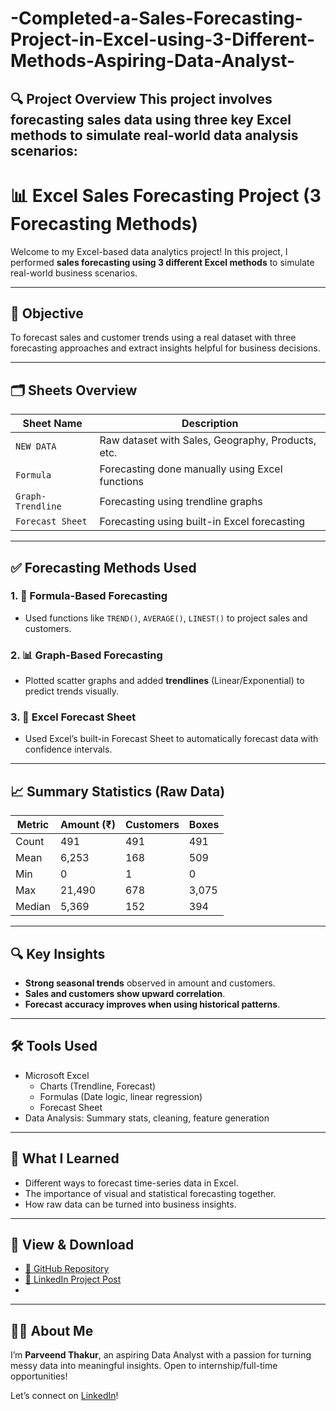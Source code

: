 # -Completed-a-Sales-Forecasting-Project-in-Excel-using-3-Different-Methods-Aspiring-Data-Analyst-
## 🔍 Project Overview This project involves forecasting sales data using three key Excel methods to simulate real-world data analysis scenarios:


# 📊 Excel Sales Forecasting Project (3 Forecasting Methods)

Welcome to my Excel-based data analytics project! In this project, I performed **sales forecasting using 3 different Excel methods** to simulate real-world business scenarios.

---

## 🧠 Objective

To forecast sales and customer trends using a real dataset with three forecasting approaches and extract insights helpful for business decisions.

---

## 🗂️ Sheets Overview

| Sheet Name        | Description                                      |
|-------------------|--------------------------------------------------|
| `NEW DATA`        | Raw dataset with Sales, Geography, Products, etc.|
| `Formula`         | Forecasting done manually using Excel functions |
| `Graph-Trendline` | Forecasting using trendline graphs              |
| `Forecast Sheet`  | Forecasting using built-in Excel forecasting    |

---

## ✅ Forecasting Methods Used

### 1. 📐 Formula-Based Forecasting
- Used functions like `TREND()`, `AVERAGE()`, `LINEST()` to project sales and customers.

### 2. 📊 Graph-Based Forecasting
- Plotted scatter graphs and added **trendlines** (Linear/Exponential) to predict trends visually.

### 3. 🔮 Excel Forecast Sheet
- Used Excel’s built-in Forecast Sheet to automatically forecast data with confidence intervals.

---

## 📈 Summary Statistics (Raw Data)

| Metric         | Amount (₹) | Customers | Boxes     |
|----------------|-------------|-----------|-----------|
| Count          | 491         | 491       | 491       |
| Mean           | 6,253       | 168       | 509       |
| Min            | 0           | 1         | 0         |
| Max            | 21,490      | 678       | 3,075     |
| Median         | 5,369       | 152       | 394       |

---

## 🔍 Key Insights

- **Strong seasonal trends** observed in amount and customers.
- **Sales and customers show upward correlation**.
- **Forecast accuracy improves when using historical patterns**.

---

## 🛠️ Tools Used

- Microsoft Excel
  - Charts (Trendline, Forecast)
  - Formulas (Date logic, linear regression)
  - Forecast Sheet
- Data Analysis: Summary stats, cleaning, feature generation

---

## 📌 What I Learned

- Different ways to forecast time-series data in Excel.
- The importance of visual and statistical forecasting together.
- How raw data can be turned into business insights.

---

## 📎 View & Download

- [🔗  GitHub Repository](https://github.com/ParveendThakur/-Completed-a-Sales-Forecasting-Project-in-Excel-using-3-Different-Methods-Aspiring-Data-Analyst-)
- [🔗  LinkedIn Project Post](https://lnkd.in/gKr6rBBC)
- 

---

## 👨‍💻 About Me

I’m **Parveend Thakur**, an aspiring Data Analyst with a passion for turning messy data into meaningful insights. Open to internship/full-time opportunities!

Let’s connect on [LinkedIn](https://www.linkedin.com/in/parveend-thakur-013541343/)!

